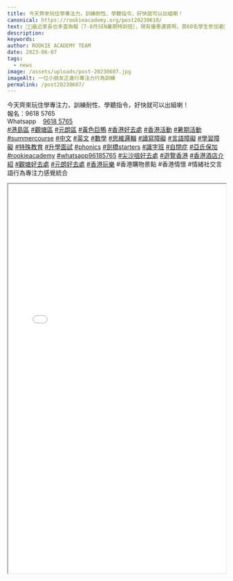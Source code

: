 ```yaml
---
title: 今天齊來玩住學專注力，訓練耐性、學聽指令，好快就可以出組喇！
canonical: https://rookieacademy.org/post20230610/
text: 🥰🏫最近家長也多查詢報［7-8月SEN暑期特訓班］，現有優惠連賞啊，首60名學生參加者🤹🏼‍♂️🤹🏼‍♀️，歡迎查詢詳情，萬物錯過啦，多謝支持❣️🌈
description: 
keywords: 
author: ROOKIE ACADEMY TEAM
date: 2023-06-07
tags:
  - news
image: /assets/uploads/post-20230607.jpg
imageAlt: 一位小朋友正進行專注力行為訓練
permalink: /post20230607/
---
```

<span class="x193iq5w xeuugli x13faqbe x1vvkbs x1xmvt09 x1lliihq x1s928wv xhkezso x1gmr53x x1cpjm7i x1fgarty x1943h6x xudqn12 x3x7a5m x6prxxf xvq8zen xo1l8bm xzsf02u x1yc453h" dir="auto"><div class="xdj266r x11i5rnm xat24cr x1mh8g0r x1vvkbs x126k92a"><div dir="auto" style="text-align: start;">今天齊來玩住學專注力，訓練耐性、學聽指令，好快就可以出組喇！</div></div><div class="x11i5rnm xat24cr x1mh8g0r x1vvkbs xtlvy1s x126k92a"><div dir="auto" style="text-align: start;">報名：9618 5765</div></div><div class="x11i5rnm xat24cr x1mh8g0r x1vvkbs xtlvy1s x126k92a"><div dir="auto" style="text-align: start;">Whatsapp <span><span dir="ltr"><i data-visualcompletion="css-img" class="x1b0d499 x1vv9jnp xahult9" style="background-image: url(&quot;https://static.xx.fbcdn.net/rsrc.php/v3/yu/r/LEFvYTproRs.png&quot;); background-position: 0px -798px; background-size: 26px 882px; width: 12px; height: 12px; background-repeat: no-repeat; display: inline-block;"></i><a class="x1i10hfl xjbqb8w x6umtig x1b1mbwd xaqea5y xav7gou x9f619 x1ypdohk xt0psk2 xe8uvvx xdj266r x11i5rnm xat24cr x1mh8g0r xexx8yu x4uap5 x18d9i69 xkhd6sd x16tdsg8 x1hl2dhg xggy1nq x1a2a7pz xt0b8zv x1fey0fg" href="https://api.whatsapp.com/send?phone=85296185765&amp;text=%E9%80%A3%E7%B5%90%EF%BC%9A%0Ahttps%3A%2F%2Ffb.me%2F4gAQHQRQA%0A%0A%E6%88%91%E5%9C%A8%20Facebook%20%E7%9C%8B%E5%88%B0%E9%80%99%E5%80%8B%E2%80%A6%E2%80%A6&amp;app=facebook&amp;fbclid=IwAR3kLMn1w7kOjXOCoTmGqgvDICZpToCXAtmCxS8Qao8JKQZW2_wMdxrNE9k" rel="nofollow noreferrer" role="link" tabindex="0" target="_blank">9618 5765</a></span></span> </div></div><div class="x11i5rnm xat24cr x1mh8g0r x1vvkbs xtlvy1s x126k92a"><div dir="auto" style="text-align: start;"><span><a class="x1i10hfl xjbqb8w x6umtig x1b1mbwd xaqea5y xav7gou x9f619 x1ypdohk xt0psk2 xe8uvvx xdj266r x11i5rnm xat24cr x1mh8g0r xexx8yu x4uap5 x18d9i69 xkhd6sd x16tdsg8 x1hl2dhg xggy1nq x1a2a7pz xt0b8zv x1qq9wsj xo1l8bm" href="https://www.facebook.com/hashtag/%E6%B8%AF%E5%B3%B6%E5%8D%80?__eep__=6&amp;__cft__[0]=AZXKaTnnMf4d-gU8SAOCQFoAcLYFbrL7gUY0-d4lcoKXVsPQj0Y5m_6ne8PK-XDaZWacPsmziAWjCdHXLS3v750Qb-zLPGtS0cIwTEszqznchsET90LAAPyjemgscwLjHFhj49b9F4PN32QzNGWNPZW9li_1gEKT0o7nG9mdWAF7iJESSGMk_EPCPyhaaieSz60&amp;__tn__=*NK-R" role="link" tabindex="0">#港島區</a></span> <span><a class="x1i10hfl xjbqb8w x6umtig x1b1mbwd xaqea5y xav7gou x9f619 x1ypdohk xt0psk2 xe8uvvx xdj266r x11i5rnm xat24cr x1mh8g0r xexx8yu x4uap5 x18d9i69 xkhd6sd x16tdsg8 x1hl2dhg xggy1nq x1a2a7pz xt0b8zv x1qq9wsj xo1l8bm" href="https://www.facebook.com/hashtag/%E8%A7%80%E5%A1%98%E5%8D%80?__eep__=6&amp;__cft__[0]=AZXKaTnnMf4d-gU8SAOCQFoAcLYFbrL7gUY0-d4lcoKXVsPQj0Y5m_6ne8PK-XDaZWacPsmziAWjCdHXLS3v750Qb-zLPGtS0cIwTEszqznchsET90LAAPyjemgscwLjHFhj49b9F4PN32QzNGWNPZW9li_1gEKT0o7nG9mdWAF7iJESSGMk_EPCPyhaaieSz60&amp;__tn__=*NK-R" role="link" tabindex="0">#觀塘區</a></span> <span><a class="x1i10hfl xjbqb8w x6umtig x1b1mbwd xaqea5y xav7gou x9f619 x1ypdohk xt0psk2 xe8uvvx xdj266r x11i5rnm xat24cr x1mh8g0r xexx8yu x4uap5 x18d9i69 xkhd6sd x16tdsg8 x1hl2dhg xggy1nq x1a2a7pz xt0b8zv x1qq9wsj xo1l8bm" href="https://www.facebook.com/hashtag/%E5%85%83%E6%9C%97%E5%8D%80?__eep__=6&amp;__cft__[0]=AZXKaTnnMf4d-gU8SAOCQFoAcLYFbrL7gUY0-d4lcoKXVsPQj0Y5m_6ne8PK-XDaZWacPsmziAWjCdHXLS3v750Qb-zLPGtS0cIwTEszqznchsET90LAAPyjemgscwLjHFhj49b9F4PN32QzNGWNPZW9li_1gEKT0o7nG9mdWAF7iJESSGMk_EPCPyhaaieSz60&amp;__tn__=*NK-R" role="link" tabindex="0">#元朗區</a></span> <span><a class="x1i10hfl xjbqb8w x6umtig x1b1mbwd xaqea5y xav7gou x9f619 x1ypdohk xt0psk2 xe8uvvx xdj266r x11i5rnm xat24cr x1mh8g0r xexx8yu x4uap5 x18d9i69 xkhd6sd x16tdsg8 x1hl2dhg xggy1nq x1a2a7pz xt0b8zv x1qq9wsj xo1l8bm" href="https://www.facebook.com/hashtag/%E9%BB%83%E8%89%B2%E5%B7%A8%E9%B4%A8?__eep__=6&amp;__cft__[0]=AZXKaTnnMf4d-gU8SAOCQFoAcLYFbrL7gUY0-d4lcoKXVsPQj0Y5m_6ne8PK-XDaZWacPsmziAWjCdHXLS3v750Qb-zLPGtS0cIwTEszqznchsET90LAAPyjemgscwLjHFhj49b9F4PN32QzNGWNPZW9li_1gEKT0o7nG9mdWAF7iJESSGMk_EPCPyhaaieSz60&amp;__tn__=*NK-R" role="link" tabindex="0">#黃色巨鴨</a></span> <span><a class="x1i10hfl xjbqb8w x6umtig x1b1mbwd xaqea5y xav7gou x9f619 x1ypdohk xt0psk2 xe8uvvx xdj266r x11i5rnm xat24cr x1mh8g0r xexx8yu x4uap5 x18d9i69 xkhd6sd x16tdsg8 x1hl2dhg xggy1nq x1a2a7pz xt0b8zv x1qq9wsj xo1l8bm" href="https://www.facebook.com/hashtag/%E9%A6%99%E6%B8%AF%E5%A5%BD%E5%8E%BB%E8%99%95?__eep__=6&amp;__cft__[0]=AZXKaTnnMf4d-gU8SAOCQFoAcLYFbrL7gUY0-d4lcoKXVsPQj0Y5m_6ne8PK-XDaZWacPsmziAWjCdHXLS3v750Qb-zLPGtS0cIwTEszqznchsET90LAAPyjemgscwLjHFhj49b9F4PN32QzNGWNPZW9li_1gEKT0o7nG9mdWAF7iJESSGMk_EPCPyhaaieSz60&amp;__tn__=*NK-R" role="link" tabindex="0">#香港好去處</a></span> <span><a class="x1i10hfl xjbqb8w x6umtig x1b1mbwd xaqea5y xav7gou x9f619 x1ypdohk xt0psk2 xe8uvvx xdj266r x11i5rnm xat24cr x1mh8g0r xexx8yu x4uap5 x18d9i69 xkhd6sd x16tdsg8 x1hl2dhg xggy1nq x1a2a7pz xt0b8zv x1qq9wsj xo1l8bm" href="https://www.facebook.com/hashtag/%E9%A6%99%E6%B8%AF%E6%B4%BB%E5%8B%95?__eep__=6&amp;__cft__[0]=AZXKaTnnMf4d-gU8SAOCQFoAcLYFbrL7gUY0-d4lcoKXVsPQj0Y5m_6ne8PK-XDaZWacPsmziAWjCdHXLS3v750Qb-zLPGtS0cIwTEszqznchsET90LAAPyjemgscwLjHFhj49b9F4PN32QzNGWNPZW9li_1gEKT0o7nG9mdWAF7iJESSGMk_EPCPyhaaieSz60&amp;__tn__=*NK-R" role="link" tabindex="0">#香港活動</a></span> <span><a class="x1i10hfl xjbqb8w x6umtig x1b1mbwd xaqea5y xav7gou x9f619 x1ypdohk xt0psk2 xe8uvvx xdj266r x11i5rnm xat24cr x1mh8g0r xexx8yu x4uap5 x18d9i69 xkhd6sd x16tdsg8 x1hl2dhg xggy1nq x1a2a7pz xt0b8zv x1qq9wsj xo1l8bm" href="https://www.facebook.com/hashtag/%E6%9A%91%E6%9C%9F%E6%B4%BB%E5%8B%95?__eep__=6&amp;__cft__[0]=AZXKaTnnMf4d-gU8SAOCQFoAcLYFbrL7gUY0-d4lcoKXVsPQj0Y5m_6ne8PK-XDaZWacPsmziAWjCdHXLS3v750Qb-zLPGtS0cIwTEszqznchsET90LAAPyjemgscwLjHFhj49b9F4PN32QzNGWNPZW9li_1gEKT0o7nG9mdWAF7iJESSGMk_EPCPyhaaieSz60&amp;__tn__=*NK-R" role="link" tabindex="0">#暑期活動</a></span> <span><a class="x1i10hfl xjbqb8w x6umtig x1b1mbwd xaqea5y xav7gou x9f619 x1ypdohk xt0psk2 xe8uvvx xdj266r x11i5rnm xat24cr x1mh8g0r xexx8yu x4uap5 x18d9i69 xkhd6sd x16tdsg8 x1hl2dhg xggy1nq x1a2a7pz xt0b8zv x1qq9wsj xo1l8bm" href="https://www.facebook.com/hashtag/summercourse?__eep__=6&amp;__cft__[0]=AZXKaTnnMf4d-gU8SAOCQFoAcLYFbrL7gUY0-d4lcoKXVsPQj0Y5m_6ne8PK-XDaZWacPsmziAWjCdHXLS3v750Qb-zLPGtS0cIwTEszqznchsET90LAAPyjemgscwLjHFhj49b9F4PN32QzNGWNPZW9li_1gEKT0o7nG9mdWAF7iJESSGMk_EPCPyhaaieSz60&amp;__tn__=*NK-R" role="link" tabindex="0">#summercourse</a></span> <span><a class="x1i10hfl xjbqb8w x6umtig x1b1mbwd xaqea5y xav7gou x9f619 x1ypdohk xt0psk2 xe8uvvx xdj266r x11i5rnm xat24cr x1mh8g0r xexx8yu x4uap5 x18d9i69 xkhd6sd x16tdsg8 x1hl2dhg xggy1nq x1a2a7pz xt0b8zv x1qq9wsj xo1l8bm" href="https://www.facebook.com/hashtag/%E4%B8%AD%E6%96%87?__eep__=6&amp;__cft__[0]=AZXKaTnnMf4d-gU8SAOCQFoAcLYFbrL7gUY0-d4lcoKXVsPQj0Y5m_6ne8PK-XDaZWacPsmziAWjCdHXLS3v750Qb-zLPGtS0cIwTEszqznchsET90LAAPyjemgscwLjHFhj49b9F4PN32QzNGWNPZW9li_1gEKT0o7nG9mdWAF7iJESSGMk_EPCPyhaaieSz60&amp;__tn__=*NK-R" role="link" tabindex="0">#中文</a></span> <span><a class="x1i10hfl xjbqb8w x6umtig x1b1mbwd xaqea5y xav7gou x9f619 x1ypdohk xt0psk2 xe8uvvx xdj266r x11i5rnm xat24cr x1mh8g0r xexx8yu x4uap5 x18d9i69 xkhd6sd x16tdsg8 x1hl2dhg xggy1nq x1a2a7pz xt0b8zv x1qq9wsj xo1l8bm" href="https://www.facebook.com/hashtag/%E8%8B%B1%E6%96%87?__eep__=6&amp;__cft__[0]=AZXKaTnnMf4d-gU8SAOCQFoAcLYFbrL7gUY0-d4lcoKXVsPQj0Y5m_6ne8PK-XDaZWacPsmziAWjCdHXLS3v750Qb-zLPGtS0cIwTEszqznchsET90LAAPyjemgscwLjHFhj49b9F4PN32QzNGWNPZW9li_1gEKT0o7nG9mdWAF7iJESSGMk_EPCPyhaaieSz60&amp;__tn__=*NK-R" role="link" tabindex="0">#英文</a></span> <span><a class="x1i10hfl xjbqb8w x6umtig x1b1mbwd xaqea5y xav7gou x9f619 x1ypdohk xt0psk2 xe8uvvx xdj266r x11i5rnm xat24cr x1mh8g0r xexx8yu x4uap5 x18d9i69 xkhd6sd x16tdsg8 x1hl2dhg xggy1nq x1a2a7pz xt0b8zv x1qq9wsj xo1l8bm" href="https://www.facebook.com/hashtag/%E6%95%B8%E5%AD%B8?__eep__=6&amp;__cft__[0]=AZXKaTnnMf4d-gU8SAOCQFoAcLYFbrL7gUY0-d4lcoKXVsPQj0Y5m_6ne8PK-XDaZWacPsmziAWjCdHXLS3v750Qb-zLPGtS0cIwTEszqznchsET90LAAPyjemgscwLjHFhj49b9F4PN32QzNGWNPZW9li_1gEKT0o7nG9mdWAF7iJESSGMk_EPCPyhaaieSz60&amp;__tn__=*NK-R" role="link" tabindex="0">#數學</a></span> <span><a class="x1i10hfl xjbqb8w x6umtig x1b1mbwd xaqea5y xav7gou x9f619 x1ypdohk xt0psk2 xe8uvvx xdj266r x11i5rnm xat24cr x1mh8g0r xexx8yu x4uap5 x18d9i69 xkhd6sd x16tdsg8 x1hl2dhg xggy1nq x1a2a7pz xt0b8zv x1qq9wsj xo1l8bm" href="https://www.facebook.com/hashtag/%E6%80%9D%E7%B6%AD%E9%82%8F%E8%BC%AF?__eep__=6&amp;__cft__[0]=AZXKaTnnMf4d-gU8SAOCQFoAcLYFbrL7gUY0-d4lcoKXVsPQj0Y5m_6ne8PK-XDaZWacPsmziAWjCdHXLS3v750Qb-zLPGtS0cIwTEszqznchsET90LAAPyjemgscwLjHFhj49b9F4PN32QzNGWNPZW9li_1gEKT0o7nG9mdWAF7iJESSGMk_EPCPyhaaieSz60&amp;__tn__=*NK-R" role="link" tabindex="0">#思維邏輯</a></span> <span><a class="x1i10hfl xjbqb8w x6umtig x1b1mbwd xaqea5y xav7gou x9f619 x1ypdohk xt0psk2 xe8uvvx xdj266r x11i5rnm xat24cr x1mh8g0r xexx8yu x4uap5 x18d9i69 xkhd6sd x16tdsg8 x1hl2dhg xggy1nq x1a2a7pz xt0b8zv x1qq9wsj xo1l8bm" href="https://www.facebook.com/hashtag/%E8%AE%80%E5%AF%AB%E9%9A%9C%E7%A4%99?__eep__=6&amp;__cft__[0]=AZXKaTnnMf4d-gU8SAOCQFoAcLYFbrL7gUY0-d4lcoKXVsPQj0Y5m_6ne8PK-XDaZWacPsmziAWjCdHXLS3v750Qb-zLPGtS0cIwTEszqznchsET90LAAPyjemgscwLjHFhj49b9F4PN32QzNGWNPZW9li_1gEKT0o7nG9mdWAF7iJESSGMk_EPCPyhaaieSz60&amp;__tn__=*NK-R" role="link" tabindex="0">#讀寫障礙</a></span> <span><a class="x1i10hfl xjbqb8w x6umtig x1b1mbwd xaqea5y xav7gou x9f619 x1ypdohk xt0psk2 xe8uvvx xdj266r x11i5rnm xat24cr x1mh8g0r xexx8yu x4uap5 x18d9i69 xkhd6sd x16tdsg8 x1hl2dhg xggy1nq x1a2a7pz xt0b8zv x1qq9wsj xo1l8bm" href="https://www.facebook.com/hashtag/%E8%A8%80%E8%AA%9E%E9%9A%9C%E7%A4%99?__eep__=6&amp;__cft__[0]=AZXKaTnnMf4d-gU8SAOCQFoAcLYFbrL7gUY0-d4lcoKXVsPQj0Y5m_6ne8PK-XDaZWacPsmziAWjCdHXLS3v750Qb-zLPGtS0cIwTEszqznchsET90LAAPyjemgscwLjHFhj49b9F4PN32QzNGWNPZW9li_1gEKT0o7nG9mdWAF7iJESSGMk_EPCPyhaaieSz60&amp;__tn__=*NK-R" role="link" tabindex="0">#言語障礙</a></span> <span><a class="x1i10hfl xjbqb8w x6umtig x1b1mbwd xaqea5y xav7gou x9f619 x1ypdohk xt0psk2 xe8uvvx xdj266r x11i5rnm xat24cr x1mh8g0r xexx8yu x4uap5 x18d9i69 xkhd6sd x16tdsg8 x1hl2dhg xggy1nq x1a2a7pz xt0b8zv x1qq9wsj xo1l8bm" href="https://www.facebook.com/hashtag/%E5%AD%B8%E7%BF%92%E9%9A%9C%E7%A4%99?__eep__=6&amp;__cft__[0]=AZXKaTnnMf4d-gU8SAOCQFoAcLYFbrL7gUY0-d4lcoKXVsPQj0Y5m_6ne8PK-XDaZWacPsmziAWjCdHXLS3v750Qb-zLPGtS0cIwTEszqznchsET90LAAPyjemgscwLjHFhj49b9F4PN32QzNGWNPZW9li_1gEKT0o7nG9mdWAF7iJESSGMk_EPCPyhaaieSz60&amp;__tn__=*NK-R" role="link" tabindex="0">#學習障礙</a></span> <span><a class="x1i10hfl xjbqb8w x6umtig x1b1mbwd xaqea5y xav7gou x9f619 x1ypdohk xt0psk2 xe8uvvx xdj266r x11i5rnm xat24cr x1mh8g0r xexx8yu x4uap5 x18d9i69 xkhd6sd x16tdsg8 x1hl2dhg xggy1nq x1a2a7pz xt0b8zv x1qq9wsj xo1l8bm" href="https://www.facebook.com/hashtag/%E7%89%B9%E6%AE%8A%E6%95%99%E8%82%B2?__eep__=6&amp;__cft__[0]=AZXKaTnnMf4d-gU8SAOCQFoAcLYFbrL7gUY0-d4lcoKXVsPQj0Y5m_6ne8PK-XDaZWacPsmziAWjCdHXLS3v750Qb-zLPGtS0cIwTEszqznchsET90LAAPyjemgscwLjHFhj49b9F4PN32QzNGWNPZW9li_1gEKT0o7nG9mdWAF7iJESSGMk_EPCPyhaaieSz60&amp;__tn__=*NK-R" role="link" tabindex="0">#特殊教育</a></span> <span><a class="x1i10hfl xjbqb8w x6umtig x1b1mbwd xaqea5y xav7gou x9f619 x1ypdohk xt0psk2 xe8uvvx xdj266r x11i5rnm xat24cr x1mh8g0r xexx8yu x4uap5 x18d9i69 xkhd6sd x16tdsg8 x1hl2dhg xggy1nq x1a2a7pz xt0b8zv x1qq9wsj xo1l8bm" href="https://www.facebook.com/hashtag/%E5%8D%87%E5%AD%B8%E9%9D%A2%E8%A9%A6?__eep__=6&amp;__cft__[0]=AZXKaTnnMf4d-gU8SAOCQFoAcLYFbrL7gUY0-d4lcoKXVsPQj0Y5m_6ne8PK-XDaZWacPsmziAWjCdHXLS3v750Qb-zLPGtS0cIwTEszqznchsET90LAAPyjemgscwLjHFhj49b9F4PN32QzNGWNPZW9li_1gEKT0o7nG9mdWAF7iJESSGMk_EPCPyhaaieSz60&amp;__tn__=*NK-R" role="link" tabindex="0">#升學面試</a></span> <span><a class="x1i10hfl xjbqb8w x6umtig x1b1mbwd xaqea5y xav7gou x9f619 x1ypdohk xt0psk2 xe8uvvx xdj266r x11i5rnm xat24cr x1mh8g0r xexx8yu x4uap5 x18d9i69 xkhd6sd x16tdsg8 x1hl2dhg xggy1nq x1a2a7pz xt0b8zv x1qq9wsj xo1l8bm" href="https://www.facebook.com/hashtag/phonics?__eep__=6&amp;__cft__[0]=AZXKaTnnMf4d-gU8SAOCQFoAcLYFbrL7gUY0-d4lcoKXVsPQj0Y5m_6ne8PK-XDaZWacPsmziAWjCdHXLS3v750Qb-zLPGtS0cIwTEszqznchsET90LAAPyjemgscwLjHFhj49b9F4PN32QzNGWNPZW9li_1gEKT0o7nG9mdWAF7iJESSGMk_EPCPyhaaieSz60&amp;__tn__=*NK-R" role="link" tabindex="0">#phonics</a></span> <span><a class="x1i10hfl xjbqb8w x6umtig x1b1mbwd xaqea5y xav7gou x9f619 x1ypdohk xt0psk2 xe8uvvx xdj266r x11i5rnm xat24cr x1mh8g0r xexx8yu x4uap5 x18d9i69 xkhd6sd x16tdsg8 x1hl2dhg xggy1nq x1a2a7pz xt0b8zv x1qq9wsj xo1l8bm" href="https://www.facebook.com/hashtag/%E5%8A%8D%E6%A9%8Bstarters?__eep__=6&amp;__cft__[0]=AZXKaTnnMf4d-gU8SAOCQFoAcLYFbrL7gUY0-d4lcoKXVsPQj0Y5m_6ne8PK-XDaZWacPsmziAWjCdHXLS3v750Qb-zLPGtS0cIwTEszqznchsET90LAAPyjemgscwLjHFhj49b9F4PN32QzNGWNPZW9li_1gEKT0o7nG9mdWAF7iJESSGMk_EPCPyhaaieSz60&amp;__tn__=*NK-R" role="link" tabindex="0">#劍橋starters</a></span> <span><a class="x1i10hfl xjbqb8w x6umtig x1b1mbwd xaqea5y xav7gou x9f619 x1ypdohk xt0psk2 xe8uvvx xdj266r x11i5rnm xat24cr x1mh8g0r xexx8yu x4uap5 x18d9i69 xkhd6sd x16tdsg8 x1hl2dhg xggy1nq x1a2a7pz xt0b8zv x1qq9wsj xo1l8bm" href="https://www.facebook.com/hashtag/%E8%AD%98%E5%AD%97%E7%8F%AD?__eep__=6&amp;__cft__[0]=AZXKaTnnMf4d-gU8SAOCQFoAcLYFbrL7gUY0-d4lcoKXVsPQj0Y5m_6ne8PK-XDaZWacPsmziAWjCdHXLS3v750Qb-zLPGtS0cIwTEszqznchsET90LAAPyjemgscwLjHFhj49b9F4PN32QzNGWNPZW9li_1gEKT0o7nG9mdWAF7iJESSGMk_EPCPyhaaieSz60&amp;__tn__=*NK-R" role="link" tabindex="0">#識字班</a></span> <span><a class="x1i10hfl xjbqb8w x6umtig x1b1mbwd xaqea5y xav7gou x9f619 x1ypdohk xt0psk2 xe8uvvx xdj266r x11i5rnm xat24cr x1mh8g0r xexx8yu x4uap5 x18d9i69 xkhd6sd x16tdsg8 x1hl2dhg xggy1nq x1a2a7pz xt0b8zv x1qq9wsj xo1l8bm" href="https://www.facebook.com/hashtag/%E8%87%AA%E9%96%89%E7%97%87?__eep__=6&amp;__cft__[0]=AZXKaTnnMf4d-gU8SAOCQFoAcLYFbrL7gUY0-d4lcoKXVsPQj0Y5m_6ne8PK-XDaZWacPsmziAWjCdHXLS3v750Qb-zLPGtS0cIwTEszqznchsET90LAAPyjemgscwLjHFhj49b9F4PN32QzNGWNPZW9li_1gEKT0o7nG9mdWAF7iJESSGMk_EPCPyhaaieSz60&amp;__tn__=*NK-R" role="link" tabindex="0">#自閉症</a></span> <span><a class="x1i10hfl xjbqb8w x6umtig x1b1mbwd xaqea5y xav7gou x9f619 x1ypdohk xt0psk2 xe8uvvx xdj266r x11i5rnm xat24cr x1mh8g0r xexx8yu x4uap5 x18d9i69 xkhd6sd x16tdsg8 x1hl2dhg xggy1nq x1a2a7pz xt0b8zv x1qq9wsj xo1l8bm" href="https://www.facebook.com/hashtag/%E4%BA%9E%E6%B0%8F%E4%BF%9D%E5%8A%A0?__eep__=6&amp;__cft__[0]=AZXKaTnnMf4d-gU8SAOCQFoAcLYFbrL7gUY0-d4lcoKXVsPQj0Y5m_6ne8PK-XDaZWacPsmziAWjCdHXLS3v750Qb-zLPGtS0cIwTEszqznchsET90LAAPyjemgscwLjHFhj49b9F4PN32QzNGWNPZW9li_1gEKT0o7nG9mdWAF7iJESSGMk_EPCPyhaaieSz60&amp;__tn__=*NK-R" role="link" tabindex="0">#亞氏保加</a></span> <span><a class="x1i10hfl xjbqb8w x6umtig x1b1mbwd xaqea5y xav7gou x9f619 x1ypdohk xt0psk2 xe8uvvx xdj266r x11i5rnm xat24cr x1mh8g0r xexx8yu x4uap5 x18d9i69 xkhd6sd x16tdsg8 x1hl2dhg xggy1nq x1a2a7pz xt0b8zv x1qq9wsj xo1l8bm" href="https://www.facebook.com/hashtag/rookieacademy?__eep__=6&amp;__cft__[0]=AZXKaTnnMf4d-gU8SAOCQFoAcLYFbrL7gUY0-d4lcoKXVsPQj0Y5m_6ne8PK-XDaZWacPsmziAWjCdHXLS3v750Qb-zLPGtS0cIwTEszqznchsET90LAAPyjemgscwLjHFhj49b9F4PN32QzNGWNPZW9li_1gEKT0o7nG9mdWAF7iJESSGMk_EPCPyhaaieSz60&amp;__tn__=*NK-R" role="link" tabindex="0">#rookieacademy</a></span> <span><a class="x1i10hfl xjbqb8w x6umtig x1b1mbwd xaqea5y xav7gou x9f619 x1ypdohk xt0psk2 xe8uvvx xdj266r x11i5rnm xat24cr x1mh8g0r xexx8yu x4uap5 x18d9i69 xkhd6sd x16tdsg8 x1hl2dhg xggy1nq x1a2a7pz xt0b8zv x1qq9wsj xo1l8bm" href="https://www.facebook.com/hashtag/whatsapp96185765?__eep__=6&amp;__cft__[0]=AZXKaTnnMf4d-gU8SAOCQFoAcLYFbrL7gUY0-d4lcoKXVsPQj0Y5m_6ne8PK-XDaZWacPsmziAWjCdHXLS3v750Qb-zLPGtS0cIwTEszqznchsET90LAAPyjemgscwLjHFhj49b9F4PN32QzNGWNPZW9li_1gEKT0o7nG9mdWAF7iJESSGMk_EPCPyhaaieSz60&amp;__tn__=*NK-R" role="link" tabindex="0">#whatsapp96185765</a></span> <span><a class="x1i10hfl xjbqb8w x6umtig x1b1mbwd xaqea5y xav7gou x9f619 x1ypdohk xt0psk2 xe8uvvx xdj266r x11i5rnm xat24cr x1mh8g0r xexx8yu x4uap5 x18d9i69 xkhd6sd x16tdsg8 x1hl2dhg xggy1nq x1a2a7pz xt0b8zv x1qq9wsj xo1l8bm" href="https://www.facebook.com/hashtag/%E5%B0%96%E6%B2%99%E5%92%80%E5%A5%BD%E5%8E%BB%E8%99%95?__eep__=6&amp;__cft__[0]=AZXKaTnnMf4d-gU8SAOCQFoAcLYFbrL7gUY0-d4lcoKXVsPQj0Y5m_6ne8PK-XDaZWacPsmziAWjCdHXLS3v750Qb-zLPGtS0cIwTEszqznchsET90LAAPyjemgscwLjHFhj49b9F4PN32QzNGWNPZW9li_1gEKT0o7nG9mdWAF7iJESSGMk_EPCPyhaaieSz60&amp;__tn__=*NK-R" role="link" tabindex="0">#尖沙咀好去處</a></span> <span><a class="x1i10hfl xjbqb8w x6umtig x1b1mbwd xaqea5y xav7gou x9f619 x1ypdohk xt0psk2 xe8uvvx xdj266r x11i5rnm xat24cr x1mh8g0r xexx8yu x4uap5 x18d9i69 xkhd6sd x16tdsg8 x1hl2dhg xggy1nq x1a2a7pz xt0b8zv x1qq9wsj xo1l8bm" href="https://www.facebook.com/hashtag/%E9%81%8A%E8%A6%BD%E9%A6%99%E6%B8%AF?__eep__=6&amp;__cft__[0]=AZXKaTnnMf4d-gU8SAOCQFoAcLYFbrL7gUY0-d4lcoKXVsPQj0Y5m_6ne8PK-XDaZWacPsmziAWjCdHXLS3v750Qb-zLPGtS0cIwTEszqznchsET90LAAPyjemgscwLjHFhj49b9F4PN32QzNGWNPZW9li_1gEKT0o7nG9mdWAF7iJESSGMk_EPCPyhaaieSz60&amp;__tn__=*NK-R" role="link" tabindex="0">#遊覽香港</a></span> <span><a class="x1i10hfl xjbqb8w x6umtig x1b1mbwd xaqea5y xav7gou x9f619 x1ypdohk xt0psk2 xe8uvvx xdj266r x11i5rnm xat24cr x1mh8g0r xexx8yu x4uap5 x18d9i69 xkhd6sd x16tdsg8 x1hl2dhg xggy1nq x1a2a7pz xt0b8zv x1qq9wsj xo1l8bm" href="https://www.facebook.com/hashtag/%E9%A6%99%E6%B8%AF%E9%85%92%E5%BA%97%E4%BB%8B%E7%B4%B9?__eep__=6&amp;__cft__[0]=AZXKaTnnMf4d-gU8SAOCQFoAcLYFbrL7gUY0-d4lcoKXVsPQj0Y5m_6ne8PK-XDaZWacPsmziAWjCdHXLS3v750Qb-zLPGtS0cIwTEszqznchsET90LAAPyjemgscwLjHFhj49b9F4PN32QzNGWNPZW9li_1gEKT0o7nG9mdWAF7iJESSGMk_EPCPyhaaieSz60&amp;__tn__=*NK-R" role="link" tabindex="0">#香港酒店介紹</a></span> <span><a class="x1i10hfl xjbqb8w x6umtig x1b1mbwd xaqea5y xav7gou x9f619 x1ypdohk xt0psk2 xe8uvvx xdj266r x11i5rnm xat24cr x1mh8g0r xexx8yu x4uap5 x18d9i69 xkhd6sd x16tdsg8 x1hl2dhg xggy1nq x1a2a7pz xt0b8zv x1qq9wsj xo1l8bm" href="https://www.facebook.com/hashtag/%E8%A7%80%E5%A1%98%E5%A5%BD%E5%8E%BB%E8%99%95?__eep__=6&amp;__cft__[0]=AZXKaTnnMf4d-gU8SAOCQFoAcLYFbrL7gUY0-d4lcoKXVsPQj0Y5m_6ne8PK-XDaZWacPsmziAWjCdHXLS3v750Qb-zLPGtS0cIwTEszqznchsET90LAAPyjemgscwLjHFhj49b9F4PN32QzNGWNPZW9li_1gEKT0o7nG9mdWAF7iJESSGMk_EPCPyhaaieSz60&amp;__tn__=*NK-R" role="link" tabindex="0">#觀塘好去處</a></span> <span><a class="x1i10hfl xjbqb8w x6umtig x1b1mbwd xaqea5y xav7gou x9f619 x1ypdohk xt0psk2 xe8uvvx xdj266r x11i5rnm xat24cr x1mh8g0r xexx8yu x4uap5 x18d9i69 xkhd6sd x16tdsg8 x1hl2dhg xggy1nq x1a2a7pz xt0b8zv x1qq9wsj xo1l8bm" href="https://www.facebook.com/hashtag/%E5%85%83%E6%9C%97%E5%A5%BD%E5%8E%BB%E8%99%95?__eep__=6&amp;__cft__[0]=AZXKaTnnMf4d-gU8SAOCQFoAcLYFbrL7gUY0-d4lcoKXVsPQj0Y5m_6ne8PK-XDaZWacPsmziAWjCdHXLS3v750Qb-zLPGtS0cIwTEszqznchsET90LAAPyjemgscwLjHFhj49b9F4PN32QzNGWNPZW9li_1gEKT0o7nG9mdWAF7iJESSGMk_EPCPyhaaieSz60&amp;__tn__=*NK-R" role="link" tabindex="0">#元朗好去處</a></span> <span><a class="x1i10hfl xjbqb8w x6umtig x1b1mbwd xaqea5y xav7gou x9f619 x1ypdohk xt0psk2 xe8uvvx xdj266r x11i5rnm xat24cr x1mh8g0r xexx8yu x4uap5 x18d9i69 xkhd6sd x16tdsg8 x1hl2dhg xggy1nq x1a2a7pz xt0b8zv x1qq9wsj xo1l8bm" href="https://www.facebook.com/hashtag/%E9%A6%99%E6%B8%AF%E7%8E%A9%E6%A8%82?__eep__=6&amp;__cft__[0]=AZXKaTnnMf4d-gU8SAOCQFoAcLYFbrL7gUY0-d4lcoKXVsPQj0Y5m_6ne8PK-XDaZWacPsmziAWjCdHXLS3v750Qb-zLPGtS0cIwTEszqznchsET90LAAPyjemgscwLjHFhj49b9F4PN32QzNGWNPZW9li_1gEKT0o7nG9mdWAF7iJESSGMk_EPCPyhaaieSz60&amp;__tn__=*NK-R" role="link" tabindex="0">#香港玩樂</a></span> #香港購物景點 #香港情懷 #情緒社交言語行為專注力感覺統合</div></div></span>

<iframe width=100% height="900px" src="/post20230509-1/">